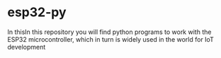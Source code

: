 # esp32-py
In thisIn this repository you will find python programs to work with the ESP32 microcontroller, which in turn is widely used in the world for IoT development
